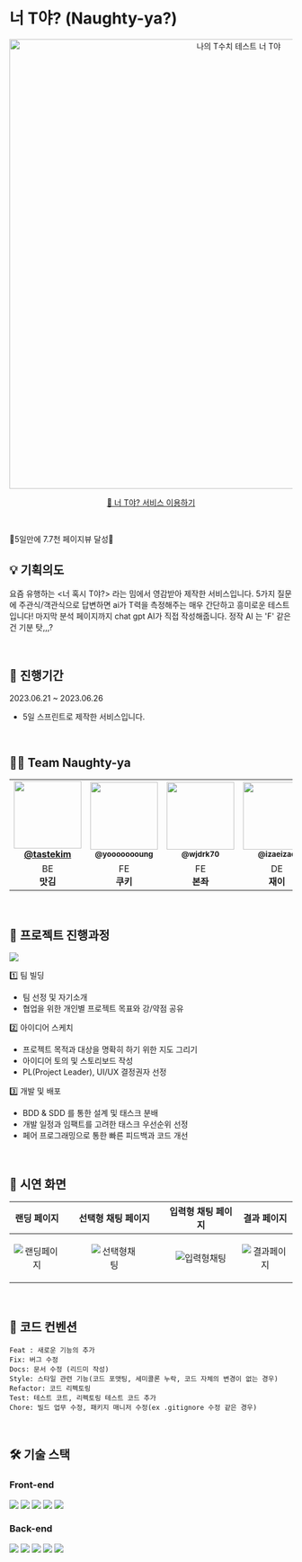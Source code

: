 # 너 T야? (Naughty-ya?)
<p align="middle">
<a href="https://naughty-ya.netlify.app/">
 <img width="800" alt="나의 T수치 테스트 너 T야" src="https://github.com/Naughty-ya/.github/assets/113872386/33ac15e4-bc08-4017-b619-cf4eac618ac3">
</a>
</p>

<!-- # 🐣 프로젝트 소개 -->

<p align="middle">
 <a href="https://naughty-ya.netlify.app/">
  🔗 너 T야? 서비스 이용하기
 </a>
</p>


<br/>

🎉5일만에 7.7천 페이지뷰 달성🎉


## :bulb: 기획의도

요즘 유행하는 <너 혹시 T야?> 라는 밈에서 영감받아 제작한 서비스입니다. 
5가지 질문에 주관식/객관식으로 답변하면 ai가 T력을 측정해주는 매우 간단하고 흥미로운 테스트입니다! 
마지막 분석 페이지까지 chat gpt AI가 직접 작성해줍니다. 정작 AI 는 'F' 같은건 기분 탓,,,?


<br/>

## 📆 진행기간
2023.06.21 ~ 2023.06.26
* 5일 스프린트로 제작한 서비스입니다.

<br/>

 ## 🙋‍♂️ Team Naughty-ya

<table>
  <tbody>
    <tr>
        <td align="center"><a href="https://github.com/tastekim"><img src="https://avatars.githubusercontent.com/u/112174727?v=4" width="120px;"  ><br /><sub><a href="https://github.com/tastekim"><b>@tastekim</b></sub></a><br/></td>
      <td align="center"><a href="https://github.com/yoooooooung"><img src="https://avatars.githubusercontent.com/u/113872386?v=4" width="120px;" alt=""/><br /><sub><b>@yoooooooung</b></sub></a><br/></td>
                <td align="center"><a href="https://github.com/wjdrk70"><img src="https://avatars.githubusercontent.com/u/58238859?v=4" width="120px;" alt=""/><br /><sub><b>@wjdrk70</b></sub></a><br/></td>
      <td align="center"><a href="https://github.com/izaeizae"><img src="https://avatars.githubusercontent.com/u/137531819?v=4" width="120px;" alt=""/><br /><sub><b>@izaeizae</b></sub></a><br/></td>
        <td align="center"><a href="https://github.com/jeonbyeongmin"><img src="https://avatars.githubusercontent.com/u/28756358?v=4" width="120px;" alt=""/><br /><sub><b>@jeonbyeongmin</b></sub></a><br/></td>
          <td align="center"><a href="https://github.com/Jxxunnn"><img src="https://avatars.githubusercontent.com/u/86228307?v=4" width="120px;" alt=""/><br /><sub><b>@Jxxunnn</b></sub></a><br/></td>
          <td align="center"><a href="https://github.com/yoonsooho"><img src="https://avatars.githubusercontent.com/u/88469200?v=4" width="120px;" alt=""/><br /><sub><b>@yoonsooho</b></sub></a><br/></td>
    </tr>
    <tr>
        <td align="center">BE <br/><span style="font-weight : bold">맛김</span></td>
        <td align="center" >FE <br/><span style="font-weight : bold">쿠키</span></td>
        <td align ="center"> FE <br/> <span style="font-weight : bold">본좌</span></td>
        <td align="center">DE <br/> <span style="font-weight : bold">재이</span></td>
        <td align="center" >FE <br/> <span style="font-weight : bold">감자</span></td>  
        <td align="center">FE <br/><span style="font-weight : bold">준준</span></td>
        <td align="center">FE <br/><span style="font-weight : bold">흑흑흑</span></td> 
    </tr>
  </tbody>
</table>
 
<br>

## :speech_balloon: 프로젝트 진행과정
<img src="https://github.com/Naughty-ya/.github/assets/112174727/55ec8888-e033-4fff-a428-1011f9662a50"/>

1️⃣ 팀 빌딩
- 팀 선정 및 자기소개
- 협업을 위한 개인별 프로젝트 목표와 강/약점 공유

2️⃣ 아이디어 스케치
- 프로젝트 목적과 대상을 명확히 하기 위한 지도 그리기
- 아이디어 토의 및 스토리보드 작성
- PL(Project Leader), UI/UX 결정권자 선정

3️⃣ 개발 및 배포
- BDD & SDD 를 통한 설계 및 태스크 분배
- 개발 일정과 임팩트를 고려한 태스크 우선순위 선정
- 페어 프로그래밍으로 통한 빠른 피드백과 코드 개선

<br/>

## :pushpin: 시연 화면

|  랜딩 페이지  | 선택형 채팅 페이지 | 입력형 채팅 페이지 | 결과 페이지 |
| :--------: | :----------: | :-----------: |  :----: |
| ![랜딩페이지](https://github.com/Naughty-ya/.github/assets/113872386/5ca56d64-2005-43f3-b969-fe2ed3187b26) | <figure class="half">![선택형채팅](https://github.com/Naughty-ya/.github/assets/113872386/e0e86e00-54b3-40ae-abb5-abf714302a91) | ![입력형채팅](https://github.com/Naughty-ya/.github/assets/113872386/8c094b82-6e7a-45cc-9f00-2f80af20e304) </figure> | ![결과페이지](https://github.com/Naughty-ya/.github/assets/113872386/030151ec-6b7d-4678-b2d1-2dfda4def391) | 



<br/>

## :pencil: 코드 컨벤션
```
Feat : 새로운 기능의 추가
Fix: 버그 수정
Docs: 문서 수정 (리드미 작성)
Style: 스타일 관련 기능(코드 포맷팅, 세미콜론 누락, 코드 자체의 변경이 없는 경우)
Refactor: 코드 리펙토링
Test: 테스트 코트, 리펙토링 테스트 코드 추가
Chore: 빌드 업무 수정, 패키지 매니저 수정(ex .gitignore 수정 같은 경우)
```

<br/>

## 🛠️ 기술 스택

### Front-end
 <img src="https://img.shields.io/badge/React-61DAFB?style=for-the-badge&logo=React&logoColor=black"/> <img src ="https://img.shields.io/badge/-TypeScript-informational?&style=for-the-badge&logo=TypeScript&logoColor=white" />
 <img src="https://img.shields.io/badge/Netlify-00C7B7?style=for-the-badge&logo=Netlify&logoColor=white"/> 
 <img src="https://img.shields.io/badge/Vite-646CFF?style=for-the-badge&logo=Vite&logoColor=white"/> <img src="https://img.shields.io/badge/Tailwind-06B6D4?style=for-the-badge&logo=Tailwind CSS&logoColor=white"/> 
 
### Back-end
<img src="https://img.shields.io/badge/AWS Lambda-FF9900?style=for-the-badge&logo=Vercel&logoColor=white"/>  <img src="https://img.shields.io/badge/Express.js-6DB33F?style=for-the-badge&logo=express&logoColor=white"/> <img src ="https://img.shields.io/badge/-TypeScript-informational?&style=for-the-badge&logo=TypeScript&logoColor=white" /> <img src="https://img.shields.io/badge/Redis-DC382D?style=for-the-badge&logo=Redis&logoColor=white"/> <img src="https://img.shields.io/badge/OpenAI-412991?style=for-the-badge&logo=OpenAI&logoColor=white"/> 



    
